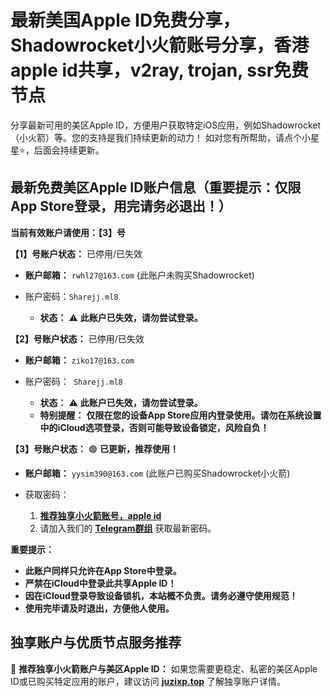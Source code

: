 # 最新美国Apple ID免费分享，Shadowrocket小火箭账号分享，香港apple id共享，v2ray, trojan, ssr免费节点

分享最新可用的美区Apple ID，方便用户获取特定iOS应用，例如Shadowrocket（小火箭）等。您的支持是我们持续更新的动力！
如对您有所帮助，请点个小星星⭐，后面会持续更新。

## 最新免费美区Apple ID账户信息（重要提示：仅限App Store登录，用完请务必退出！）

**当前有效账户请使用：【3】号**

**【1】号账户状态：** 已停用/已失效

- **账户邮箱：** `rwhl27@163.com` (此账户未购买Shadowrocket)

- 账户密码：`Sharejj.ml8`

  - **状态：** ⚠️ **此账户已失效，请勿尝试登录。**

**【2】号账户状态：** 已停用/已失效

- **账户邮箱：** `ziko17@163.com`

- 账户密码：`
  Sharejj.ml8`

  - **状态：** ⚠️ **此账户已失效，请勿尝试登录。**
  - **特别提醒：** **仅限在您的设备App Store应用内登录使用。请勿在系统设置中的iCloud选项登录，否则可能导致设备锁定，风险自负！**

**【3】号账户状态：** 🟢 **已更新，推荐使用！**

-  **账户邮箱：** `yysim390@163.com` (此账户已购买Shadowrocket小火箭)

- 获取密码：
  1. **[推荐独享小火箭账号，apple id](https://juzixp.com/buy/15)**
  2. 请加入我们的 **[Telegram群组](https://t.me/juzixpchat)** 获取最新密码。


**重要提示：**

  - **此账户同样只允许在App Store中登录。**
  - **严禁在iCloud中登录此共享Apple ID！**
  - **因在iCloud登录导致设备锁机，本站概不负责。请务必遵守使用规范！**
  - **使用完毕请及时退出，方便他人使用。**

## **独享账户与优质节点服务推荐**

🚀 **推荐独享小火箭账户与美区Apple ID：**
如果您需要更稳定、私密的美区Apple ID或已购买特定应用的账户，建议访问 **[juzixp.top](https://juzixp.com/)** 了解独享账户详情。
